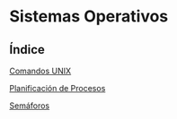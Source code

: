 # Sistemas Operativos

## **Índice**
 [Comandos UNIX](comandos.md)
 
 [Planificación de Procesos](/procesos/procesos.md)

 [Semáforos](semaforos.md)